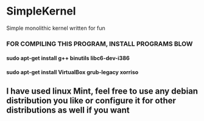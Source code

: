 # SimpleKernel
Simple monolithic kernel written for fun

### FOR COMPILING THIS PROGRAM, INSTALL PROGRAMS BLOW

#### sudo apt-get install g++ binutils libc6-dev-i386
#### sudo apt-get install VirtualBox grub-legacy xorriso

## I have used linux Mint, feel free to use any debian distribution you like or configure it for other distributions as well if you want
